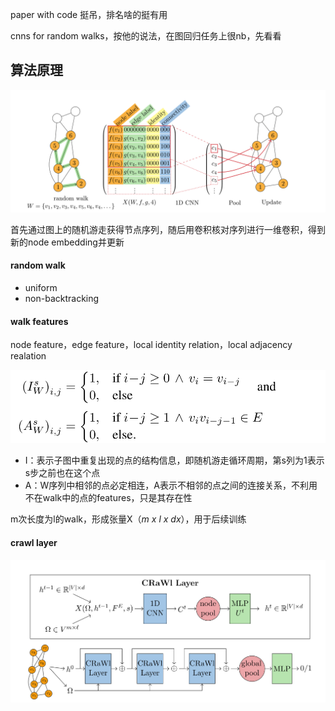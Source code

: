 paper with code 挺吊，排名啥的挺有用

cnns for random walks，按他的说法，在图回归任务上很nb，先看看

## 算法原理

![截图](9dc148d0d86ca8c0fdd7ebb025af4189.png)

首先通过图上的随机游走获得节点序列，随后用卷积核对序列进行一维卷积，得到新的node embedding并更新

#### random walk

- uniform
- non-backtracking

#### 	walk features

node feature，edge feature，local identity relation，local adjacency realation

![截图](4c8e28866028c9c51f0484b8d86ce85e.png)

- I：表示子图中重复出现的点的结构信息，即随机游走循环周期，第s列为1表示s步之前也在这个点
- A：W序列中相邻的点必定相连，A表示不相邻的点之间的连接关系，不利用不在walk中的点的features，只是其存在性

m次长度为l的walk，形成张量X（*m x l x dx*），用于后续训练

#### crawl layer

![截图](88d2b806100203385068a8716c00db6a.png)